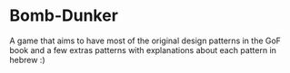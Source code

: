 # Bomb-Dunker
 A game that aims to have most of the original  design patterns in the GoF book and a few extras patterns with explanations about each pattern  in hebrew :)
